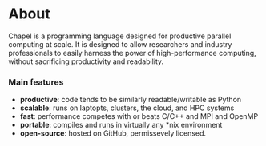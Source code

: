 # About

Chapel is a programming language designed for productive parallel computing at scale.
It is designed to allow researchers and industry professionals to easily harness the power of high-performance computing, without sacrificing productivity and readability.

### Main features

- **productive**: code tends to be similarly readable/writable as Python
- **scalable**: runs on laptopts, clusters, the cloud, and HPC systems
- **fast**: performance competes with or beats C/C++ and MPI and OpenMP
- **portable**: compiles and runs in virtually any \*nix environment
- **open-source**: hosted on GitHub, permissevely licensed.
